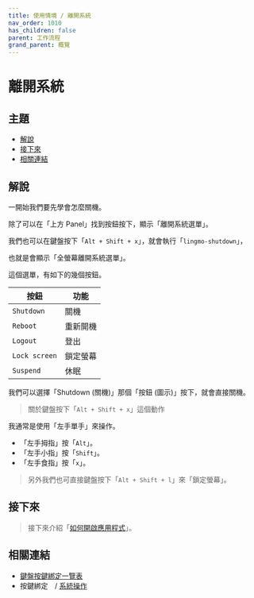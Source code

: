 ```yaml
---
title: 使用情境 / 離開系統
nav_order: 1010
has_children: false
parent: 工作流程
grand_parent: 概覽
---
```



# 離開系統




## 主題

* [解說](#解說)
* [接下來](#接下來)
* [相關連結](#相關連結)




## 解說

一開始我們要先學會怎麼關機。

除了可以在「上方 Panel」找到按鈕按下，顯示「離開系統選單」。

我們也可以在鍵盤按下「`Alt + Shift + x`」，就會執行「`lingmo-shutdown`」，

也就是會顯示「全螢幕離開系統選單」。

這個選單，有如下的幾個按鈕。

| 按鈕            | 功能 |
| -------------- | ---- |
| `Shutdown`     | 關機 |
| `Reboot`       | 重新開機  |
| `Logout`       | 登出    |
| `Lock screen`  | 鎖定螢幕 |
| `Suspend`      | 休眠    |

我們可以選擇「Shutdown (關機)」那個「按鈕 (圖示)」按下，就會直接關機。


> 關於鍵盤按下「`Alt + Shift + x`」這個動作

我通常是使用「左手單手」來操作。

* 「左手拇指」按「`Alt`」。
* 「左手小指」按「`Shift`」。
* 「左手食指」按「`x`」。


> 另外我們也可直接鍵盤按下「`Alt + Shift + l`」來「鎖定螢幕」。



## 接下來

> 接下來介紹「[如何開啟應用程式](https://samwhelp.github.io/note-about-lingmo/read/guide/workflow/launch-application.html)」。




## 相關連結

* [鍵盤按鍵綁定一覽表](https://samwhelp.github.io/note-about-lingmo/read/cheatsheet/keybind.html#系統操作)
* 按鍵綁定　/ [系統操作](https://samwhelp.github.io/note-about-lingmo/read/config/keybind/system-control)
